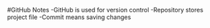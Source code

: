 #GitHub Notes
-GitHub is used for version control
-Repository stores project file
-Commit means saving changes
